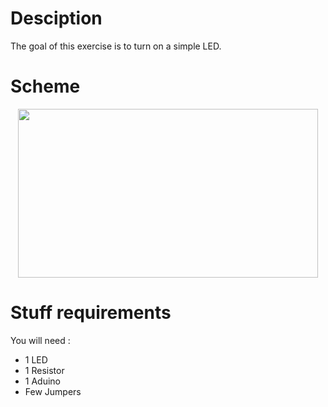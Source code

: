 # Desciption 

The goal of this exercise is to turn on a simple LED.

# Scheme

<p align="center">
  <img width="480" height="270" src="https://github.com/Dexmos/Arduino-Workshop-I/blob/master/1-TurnOnSimpleLED/Scheme/Scheme.jpg">
</p>

# Stuff requirements

You will need :
* 1 LED
* 1 Resistor
* 1 Aduino
* Few Jumpers
